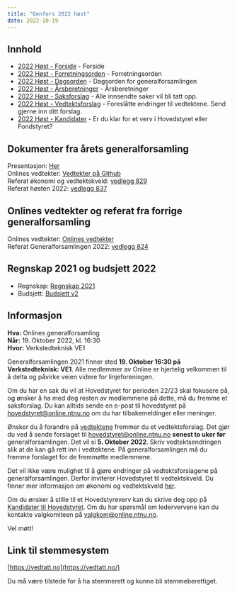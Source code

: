 ```yaml
---
title: "Genfors 2022 høst"
date: 2022-10-19
---
```


## Innhold
* [2022 Høst - Forside](/generalforsamlingen/genfors2022h)   - Forside
* [2022 Høst - Forretningsorden](/generalforsamlingen/genfors2022h/forretningsorden) - Forretningsorden
* [2022 Høst - Dagsorden](/generalforsamlingen/genfors2022h/dagsorden) - Dagsorden for generalforsamlingen
* [2022 Høst - Årsberetninger](/generalforsamlingen/genfors2022h/aarsberetninger) - Årsberetninger
* [2022 Høst - Saksforslag](/generalforsamlingen/genfors2022h/saksforslag) - Alle innsendte saker vil bli tatt opp.
* [2022 Høst - Vedtektsforslag](/generalforsamlingen/genfors2022h/vedtekstforslag) - Foreslåtte endringer til vedtektene. Send gjerne inn ditt forslag.
* [2022 Høst - Kandidater](/generalforsamlingen/genfors2022h/valg) - Er du klar for et verv i Hovedstyret eller Fondstyret? 

## Dokumenter fra årets generalforsamling
Presentasjon: [Her](https://docs.google.com/presentation/d/1pxRdneaszn3vbcsiq7GwBaUz2_UPJu2t/edit#slide=id.p1)  
Onlines vedtekter: [Vedtekter på Github](https://github.com/dotkom/Onlines_Vedtekter)  
Referat økonomi og vedtektskveld: [vedlegg 829](/attachments/829-Referat_vedtektskveld_høsten_2022.pdf)  
Referat høsten 2022:  [vedlegg 837](/attachments/837-Referat_Genfors_H2022_1.pdf)  

## Onlines vedtekter og referat fra forrige generalforsamling 
Onlines vedtekter: [Onlines vedtekter](https://github.com/dotkom/Onlines_Vedtekter/blob/master/vedtekter.adoc)  
Referat Generalforsamlingen 2022: [vedlegg 824](/attachments/824-Referat-Onlines-generalforsamling-2022-var.pdf)  
 


## Regnskap 2021 og budsjett 2022

- Regnskap:  [Regnskap 2021](https://docs.google.com/spreadsheets/d/12MkNM1CxZlZaws5TtRqclYenoNi0Dd4llIUhUmjONoM/edit?usp=sharing) 
- Budsjett: [Budsjett v2](https://docs.google.com/spreadsheets/d/1XCH5HwBEdIpPO8CKKI5UbmijpCUKJcE7TBFHXh5tmXc/edit?fbclid=IwAR05Crz5-M3OtcmpMqO_Y1iUcZn1N8vAn1__FOrSMQqlYma8JcxFvUpg81c#gid=878627518) 

## Informasjon

**Hva:** Onlines generalforsamling  
**Når:** 19. Oktober 2022, kl. 16:30  
**Hvor:** Verkstedteknisk VE1  

Generalforsamlingen 2021 finner sted **19. Oktober 16:30 på Verkstedteknisk: VE1**. Alle medlemmer av Online er hjertelig velkommen til å delta og påvirke veien videre for linjeforeningen. 

Om du har en sak du vil at Hovedstyret for perioden 22/23 skal fokusere på, og ønsker å ha med deg resten av medlemmene på dette, må du fremme et saksforslag. Du kan alltids sende en e-post til hovedstyret på [hovedstyret@online.ntnu.no](mailto:hovedstyret@online.ntnu.no) om du har tilbakemeldinger eller meninger.

Ønsker du å forandre på [vedtektene](https://github.com/dotkom/Onlines_Fond_Vedtekter/blob/master/vedtekter.adoc) fremmer du et vedtektsforslag. Det gjør du ved å sende forslaget til [hovedstyret@online.ntnu.no](mailto:hovedstyret@online.ntnu.no) **senest to uker før** generalforsamlingen. Det vil si **5. Oktober 2022**. Skriv vedtektsendringen slik at de kan gå rett inn i vedtektene. På generalforsamlingen må du fremme forslaget for de fremmøtte medlemmene.

Det vil ikke være mulighet til å gjøre endringer på vedtektsforslagene på generalforsamlingen. Derfor inviterer Hovedstyret til vedtektskveld. Du finner mer informasjon om økonomi og vedtektskveld [her](/okogved/).

Om du ønsker å stille til et Hovedstyreverv kan du skrive deg opp på [Kandidater til Hovedstyret](/generalforsamlingen/genfors2022h/valg). Om du har spørsmål om ledervervene kan du kontakte valgkomiteen på [valgkom@online.ntnu.no](mailto:valgkom@online.ntnu.no).



Vel møtt!

## Link til stemmesystem

[https://vedtatt.no](https://vedtatt.no/)

Du må være tilstede for å ha stemmerett og kunne bli stemmeberettiget.